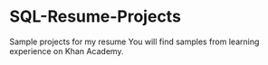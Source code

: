 # SQL-Resume-Projects
Sample projects for my resume
You will find samples from learning experience on Khan Academy.
